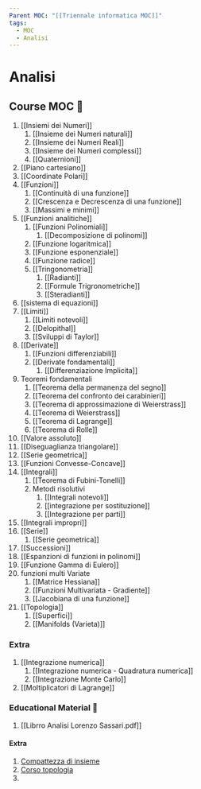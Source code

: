 ```yaml
---
Parent MOC: "[[Triennale informatica MOC]]"
tags:
  - MOC
  - Analisi
---
```

# Analisi

## Course MOC  📒
1. [[Insiemi dei Numeri]]
	1. [[Insieme dei Numeri naturali]]
	2. [[Insieme dei Numeri Reali]]
	3. [[Insieme dei Numeri complessi]]
	4. [[Quaternioni]]
2. [[Piano cartesiano]]
3. [[Coordinate Polari]]
4. [[Funzioni]]
	1. [[Continuità di una funzione]]
	2. [[Crescenza e Decrescenza di una funzione]]
	3. [[Massimi e minimi]]
5. [[Funzioni analitiche]]
	1. [[Funzioni Polinomiali]]
		1. [[Decomposizione di polinomi]]
	2. [[Funzione logaritmica]]
	3. [[Funzione esponenziale]]
	4. [[Funzione radice]]
	5. [[Tringonometria]]
		1. [[Radianti]]
		2. [[Formule Trigronometriche]]
		3. [[Steradianti]]
6. [[sistema di equazioni]]
7. [[Limiti]]
	1. [[Limiti notevoli]]
	2. [[Delopithal]]
	3. [[Sviluppi di Taylor]]
8. [[Derivate]]
	1. [[Funzioni differenziabili]]
	2. [[Derivate fondamentali]]
		1. [[Differenziazione Implicita]]
9. Teoremi fondamentali
	1. [[Teorema della permanenza del segno]]
	2. [[Teorema del confronto dei carabinieri]]
	3. [[Teorema di approssimazione di Weierstrass]]
	4. [[Teorema di Weierstrass]]
	5. [[Teorema di Lagrange]]
	6. [[Teorema di Rolle]]
10. [[Valore assoluto]]
11. [[Diseguaglianza triangolare]]
12. [[Serie geometrica]]
13. [[Funzioni Convesse-Concave]]
14. [[Integrali]]
	1.  [[Teorema di Fubini-Tonelli]]
	2. Metodi risolutivi
		1. [[Integrali notevoli]]
		2. [[integrazione per sostituzione]]
		3. [[Integrazione per parti]]
15. [[Integrali impropri]]
16. [[Serie]]
	1. [[Serie geometrica]]
17. [[Successioni]]
18. [[Espanzioni di funzioni in polinomi]]
19. [[Funzione Gamma di Eulero]]
20. funzioni multi Variate
	1. [[Matrice Hessiana]]
	2. [[Funzioni Multivariata - Gradiente]]
	3. [[Jacobiana di una funzione]]
21. [[Topologia]]
	1. [[Superfici]]
	2. [[Manifolds (Varieta)]]

### Extra
1. [[Integrazione numerica]]
	1. [[Integrazione numerica - Quadratura numerica]]
	2. [[Integrazione Monte Carlo]]
2. [[Moltiplicatori di Lagrange]]



### Educational Material 🧱
1. [[Librro Analisi Lorenzo Sassari.pdf]]


#### Extra
1. [Compattezza di insieme](https://www.youtube.com/watch?v=td7Nz9ATyWY)
2. [Corso topologia](https://www.youtube.com/watch?v=Ty3ZLl7cOI0&list=PLBh2i93oe2qvRGAtgkTszX7szZDVd6jh1&index=3)
3. 